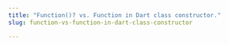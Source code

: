 ```yaml
---
title: "Function()? vs. Function in Dart class constructor."
slug: function-vs-function-in-dart-class-constructor

---
```



